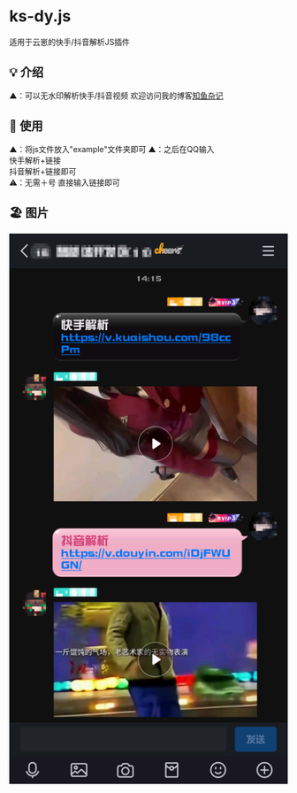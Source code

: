 # ks-dy.js
适用于云崽的快手/抖音解析JS插件
## 💡 介绍
▲：可以无水印解析快手/抖音视频
欢迎访问我的博客[知鱼杂记](http://ocoa.cn)
## 🍄 使用
▲：将js文件放入"example"文件夹即可
▲：之后在QQ输入<br>快手解析+链接<br>抖音解析+链接即可<br>⚠️：无需＋号 直接输入链接即可
## 🏖 图片
   ![介绍图1](https://raw.githubusercontent.com/ovoox/ks-dy.js/refs/heads/main/Image_27168918460234.png)

